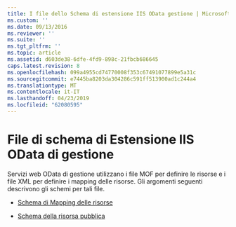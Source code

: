 ```yaml
---
title: I file dello Schema di estensione IIS OData gestione | Microsoft Docs
ms.custom: ''
ms.date: 09/13/2016
ms.reviewer: ''
ms.suite: ''
ms.tgt_pltfrm: ''
ms.topic: article
ms.assetid: d603de38-6dfe-4fd9-898c-21fbcb686645
caps.latest.revision: 8
ms.openlocfilehash: 099a4955cd74770008f353c67491077899e5a31c
ms.sourcegitcommit: e7445ba8203da304286c591ff513900ad1c244a4
ms.translationtype: MT
ms.contentlocale: it-IT
ms.lasthandoff: 04/23/2019
ms.locfileid: "62080595"
---
```

# <a name="management-odata-iis-extension-schema-files"></a>File di schema di Estensione IIS OData di gestione

Servizi web OData di gestione utilizzano i file MOF per definire le risorse e i file XML per definire i mapping delle risorse. Gli argomenti seguenti descrivono gli schemi per tali file.

- [Schema di Mapping delle risorse](./resource-mapping-schema.md)

- [Schema della risorsa pubblica](./public-resource-schema.md)